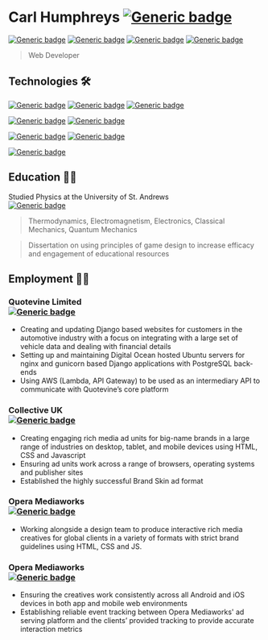 # Carl Humphreys [![Generic badge](https://img.shields.io/badge/Working_@-Quotevine-brightgreen.svg)](https://www.quotevine.com/)
[![Generic badge](https://img.shields.io/badge/v1.9.94-lightgray.svg)]()
[![Generic badge](https://img.shields.io/badge/commits-26-blue.svg)]()
[![Generic badge](https://img.shields.io/badge/GB--UK-blue.svg)]()
[![Generic badge](https://img.shields.io/badge/humphreys.carl.d@gmail.com-orange.svg)](mailto:humphreys.carl.d@gmail.com?subject=[Github]%20Getting%20in%20touch)
> Web Developer


## Technologies :hammer_and_wrench:
[![Generic badge](https://img.shields.io/badge/html-4_years-success?logo=html5&style=for-the-badge)]()
[![Generic badge](https://img.shields.io/badge/css-4_years-success?logo=css3&logoColor=lightblue&style=for-the-badge)]()
[![Generic badge](https://img.shields.io/badge/javascript-4_years-success?logo=javascript&style=for-the-badge)]()

[![Generic badge](https://img.shields.io/badge/django-2_years-success?logo=django&logoColor=lightgreen&style=for-the-badge)]()
[![Generic badge](https://img.shields.io/badge/postgreSQL-2_years-success?logo=postgresql&logoColor=blue&style=for-the-badge)]()

[![Generic badge](https://img.shields.io/badge/react-1_year-yellowgreen?logo=react&style=for-the-badge)]()
[![Generic badge](https://img.shields.io/badge/redux-1_year-yellowgreen?logo=redux&logoColor=violet&style=for-the-badge)]()

[![Generic badge](https://img.shields.io/badge/vuejs-learning-blue?logo=vue.js&style=for-the-badge)]()



## Education :man_scientist:

Studied Physics at the University of St. Andrews<br>[![Generic badge](https://img.shields.io/badge/B.Sc._Physics-2.1-brightgreen.svg)](https://shields.io/)
> Thermodynamics, Electromagnetism, Electronics, Classical Mechanics, Quantum Mechanics

> Dissertation on using principles of game design to increase efficacy and engagement of educational resources


## Employment :man_technologist:

### Quotevine Limited<br>[![Generic badge](https://img.shields.io/badge/Web_Developer-December_2017_--_Current-orange)]()

- Creating and updating Django based websites for customers in the automotive industry with a focus on integrating with a large set of vehicle data and dealing with financial details
- Setting up and maintaining Digital Ocean hosted Ubuntu servers for nginx and gunicorn based Django applications with PostgreSQL back-ends
- Using AWS (Lambda, API Gateway) to be used as an intermediary API to communicate with Quotevine’s core platform


### Collective UK<br>[![Generic badge](https://img.shields.io/badge/Rich_Media_Developer-October_2016_--_December_2017-blue)]()

- Creating engaging rich media ad units for big-name brands in a large range of industries on desktop, tablet, and mobile devices using HTML, CSS and Javascript
- Ensuring ad units work across a range of browsers, operating systems and publisher sites
- Established the highly successful Brand Skin ad format


### Opera Mediaworks<br>[![Generic badge](https://img.shields.io/badge/Junior_Software_Developer-June_2016_--_October_2016-blue)]()

- Working alongside a design team to produce interactive rich media creatives for global clients in a variety of formats with strict brand guidelines using HTML, CSS and JS.


### Opera Mediaworks<br>[![Generic badge](https://img.shields.io/badge/Rich_Media_Tester-August_2015_--_June_2016-blue)]()

- Ensuring the creatives work consistently across all Android and iOS devices in both app and mobile web environments
- Establishing reliable event tracking between Opera Mediaworks' ad serving platform and the clients’ provided tracking to provide accurate interaction metrics


